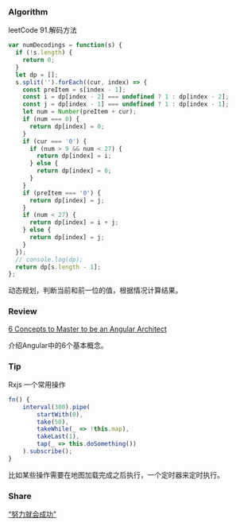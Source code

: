 ### Algorithm

leetCode 91.解码方法

``` javascript
var numDecodings = function(s) {
  if (!s.length) {
    return 0;
  }
  let dp = [];
  s.split('').forEach((cur, index) => {
    const preItem = s[index - 1];
    const i = dp[index - 2] === undefined ? 1 : dp[index - 2];
    const j = dp[index - 1] === undefined ? 1 : dp[index - 1];
    let num = Number(preItem + cur);
    if (num === 0) {
      return dp[index] = 0;
    }
    if (cur === '0') { 
      if (num > 9 && num < 27) {
        return dp[index] = i;
      } else {
        return dp[index] = 0;
      }
    }
    if (preItem === '0') {
      return dp[index] = j;
    }
    if (num < 27) {
      return dp[index] = i + j;
    } else {
      return dp[index] = j;
    }
  });
  // console.log(dp);
  return dp[s.length - 1];
};
```
动态规划，判断当前和前一位的值，根据情况计算结果。

### Review

[6 Concepts to Master to be an Angular Architect](https://blog.bitsrc.io/6-concepts-to-master-to-be-an-angular-architect-807314e31ef3)

介绍Angular中的6个基本概念。

### Tip

Rxjs 一个常用操作

``` typescript
fn() {
    interval(300).pipe(
        startWith(0),
        take(50),
        takeWhile(_ => !this.map),
        takeLast(1),
        tap(_ => this.doSomething())
    ).subscribe();
}
```

比如某些操作需要在地图加载完成之后执行，一个定时器来定时执行。

### Share

[“努力就会成功”](https://coolshell.cn/articles/19271.html)
